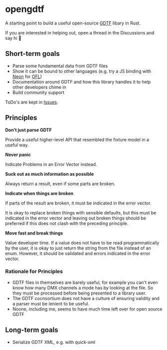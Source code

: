 # opengdtf

A starting point to build a useful open-source [GDTF](https://gdtf-share.com/)
libary in Rust.

If you are interested in helping out, open a thread in the Discussions and say
hi :wave:

## Short-term goals

- Parse some fundamental data from GDTF files
- Show it can be bound to other languages (e.g. try a JS binding with [Neon](https://github.com/neon-bindings/neon) for [OFL](https://github.com/OpenLightingProject/open-fixture-library))
- Documentation around GDTF and how this library handles it to help other developers chime in
- Build community support

ToDo's are kept in [Issues](https://github.com/Firionus/opengdtf/issues).

## Principles

**Don't just parse GDTF**

Provide a useful higher-level API that resembled the fixture model in a useful
way. 

**Never panic** 

Indicate Problems in an Error Vector instead.

**Suck out as much information as possible**

Always return a result, even if some parts are broken.  

**Indicate when things are broken**

If parts of the result are broken, it must be indicated in the error vector.

It is okay to replace broken things with sensible defaults, but this must be
indicated in the error vector and leaving out broken things should be preferred
if this does not clash with the preceding principle. 

**Move fast and break things**

Value developer time. If a value does not have to be read programmatically by
the user, it is okay to just return the string from the file instead of an enum.
However, it should be validated and errors indicated in the error vector. 

### Rationale for Principles

- GDTF files in themselves are barely useful, for example you can't even know
  how many DMX channels a mode has by looking at the file. So they must be
  processed before being presented to a library user. 
- The GDTF cocnsortium does not have a culture of ensuring validity and a parser
  must be lenient to be useful. 
- Noone, including me, seems to have much time left over for open source GDTF

## Long-term goals

- Serialize GDTF XML, e.g. with quick-xml